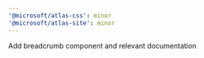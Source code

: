 ```yaml
---
'@microsoft/atlas-css': minor
'@microsoft/atlas-site': minor
---
```


Add breadcrumb component and relevant documentation
